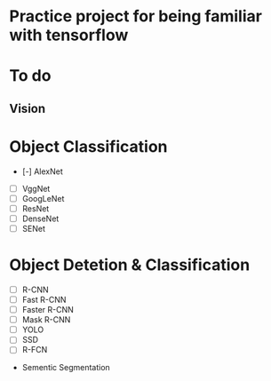 

# Practice project for being familiar with tensorflow

# To do

## Vision
# Object Classification
- [-] AlexNet
- [ ] VggNet
- [ ] GoogLeNet
- [ ] ResNet
- [ ] DenseNet
- [ ] SENet

# Object Detetion & Classification
- [ ] R-CNN
- [ ] Fast R-CNN
- [ ] Faster R-CNN
- [ ] Mask R-CNN
- [ ] YOLO
- [ ] SSD
- [ ] R-FCN

- Sementic Segmentation
